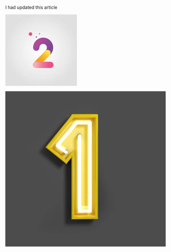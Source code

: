 I had updated this article

![Test](/docs/.document360/assets/2.jpg)

![Test](/docs/.document360/assets/1(1).jpg)


